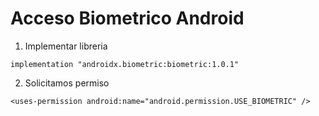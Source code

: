 # Acceso Biometrico Android

1) Implementar libreria

```
implementation "androidx.biometric:biometric:1.0.1"
```

2) Solicitamos permiso

```
<uses-permission android:name="android.permission.USE_BIOMETRIC" />
```

